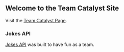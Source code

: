 ## Welcome to the Team Catalyst Site

Visit the [Team Catalyst Page](https://mikewolfy.github.io/team-catalyst/).

### Jokes API

[Jokes API](./jokes.api.md) was built to have fun as a team.